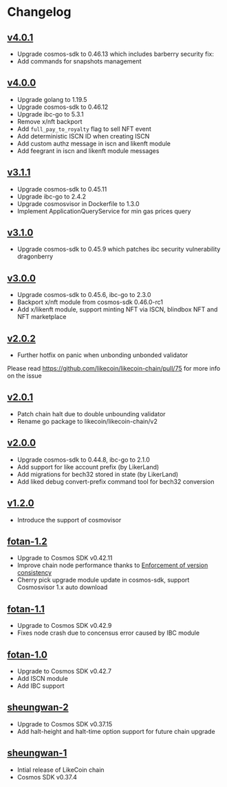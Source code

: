 # Changelog

## [v4.0.1](https://github.com/likecoin/likecoin-chain/releases/v4.0.1)

- Upgrade cosmos-sdk to 0.46.13 which includes barberry security fix:
- Add commands for snapshots management

## [v4.0.0](https://github.com/likecoin/likecoin-chain/releases/v4.0.0)

- Upgrade golang to 1.19.5
- Upgrade cosmos-sdk to 0.46.12
- Upgrade ibc-go to 5.3.1
- Remove x/nft backport
- Add `full_pay_to_royalty` flag to sell NFT event
- Add deterministic ISCN ID when creating ISCN
- Add custom authz message in iscn and likenft module
- Add feegrant in iscn and likenft module messages

## [v3.1.1](https://github.com/likecoin/likecoin-chain/releases/v3.1.1)

- Upgrade cosmos-sdk to 0.45.11
- Upgrade ibc-go to 2.4.2
- Upgrade cosmosvisor in Dockerfile to 1.3.0
- Implement ApplicationQueryService for min gas prices query

## [v3.1.0](https://github.com/likecoin/likecoin-chain/releases/v3.1.0)

- Upgrade cosmos-sdk to 0.45.9 which patches ibc security vulnerability dragonberry

## [v3.0.0](https://github.com/likecoin/likecoin-chain/releases/v3.0.0)

- Upgrade cosmos-sdk to 0.45.6, ibc-go to 2.3.0
- Backport x/nft module from cosmos-sdk 0.46.0-rc1
- Add x/likenft module, support minting NFT via ISCN, blindbox NFT and NFT marketplace

## [v2.0.2](https://github.com/likecoin/likecoin-chain/releases/v2.0.2)

- Further hotfix on panic when unbonding unbonded validator

Please read https://github.com/likecoin/likecoin-chain/pull/75 for more info on the issue

## [v2.0.1](https://github.com/likecoin/likecoin-chain/releases/v2.0.1)

- Patch chain halt due to double unbounding validator
- Rename go package to likecoin/likecoin-chain/v2

## [v2.0.0](https://github.com/likecoin/likecoin-chain/releases/v2.0.0)

- Upgrade cosmos-sdk to 0.44.8, ibc-go to 2.1.0
- Add support for like account prefix (by LikerLand)
- Add migrations for bech32 stored in state (by LikerLand)
- Add liked debug convert-prefix command tool for bech32 conversion

## [v1.2.0](https://github.com/likecoin/likecoin-chain/releases/v1.2.0)

- Introduce the support of cosmovisor

## [fotan-1.2](https://github.com/likecoin/likecoin-chain/releases/fotan-1.2)
- Upgrade to Cosmos SDK v0.42.11
- Improve chain node performance thanks to [Enforcement of version consistency](https://github.com/likecoin/likecoin-chain/pull/39)
- Cherry pick upgrade module update in cosmos-sdk, support Cosmosvisor 1.x auto download

## [fotan-1.1](https://github.com/likecoin/likecoin-chain/releases/fotan-1.1)
- Upgrade to Cosmos SDK v0.42.9
- Fixes node crash due to concensus error caused by IBC module

## [fotan-1.0](https://github.com/likecoin/likecoin-chain/releases/fotan-1.0)
- Upgrade to Cosmos SDK v0.42.7
- Add ISCN module
- Add IBC support

## [sheungwan-2](https://github.com/likecoin/likecoin-chain/releases/sheungwan-2)
- Upgrade to Cosmos SDK v0.37.15
- Add halt-height and halt-time option support for future chain upgrade

## [sheungwan-1](https://github.com/likecoin/likecoin-chain/releases/sheungwan-1)
- Intial release of LikeCoin chain
- Cosmos SDK v0.37.4
